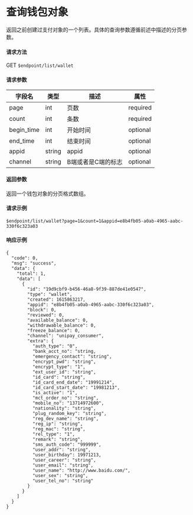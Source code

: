 # 查询钱包对象

返回之前创建过支付对象的一个列表。具体的查询参数遵循前述中描述的分页参数。

#### 请求方法

GET `$endpoint/list/wallet`

#### 请求参数


| 字段名 | 类型   | 描述                                        | 属性     |
| ------ | ------ | ------------------------------------------- | -------- |
| page     | int | 页数 | required |
| count     | int | 条数 | required |
| begin_time     | int | 开始时间 | optional |
| end_time     | int | 结束时间 | optional |
| appid     | string | appid | optional |
| channel     | string | B端或者是C端的标志 | optional |

#### 返回参数

返回一个钱包对象的分页格式数组。

#### 请求示例

```http request
$endpoint/list/wallet?page=1&count=1&appid=e8b4fb05-a0ab-4965-aabc-330f6c323a03
```

#### 响应示例
```jsonc
{
  "code": 0,
  "msg": "success",
  "data": {
    "total": 1,
    "data": [
      {
        "id": "19d9cbf9-b456-46a8-9f39-887de41e0547",
        "type": "wallet",
        "created": 1615863217,
        "appid": "e8b4fb05-a0ab-4965-aabc-330f6c323a03",
        "block": 0,
        "reviewed": 0,
        "available_balance": 0,
        "withdrawable_balance": 0,
        "freeze_balance": 0,
        "channel": "unipay_consumer",
        "extra": {
          "auth_type": "0",
          "bank_acct_no": "string,
          "emergency_contact": "string",
          "encrypt_pwd": "string",
          "encrypt_type": "1",
          "ext_user_id": "string",
          "id_card": "string",
          "id_card_end_date": "19991214",
          "id_card_start_date": "19981213",
          "is_active": "1",
          "mct_order_no": "string",
          "mobile_no": "13714972600",
          "nationality": "string",
          "plug_random_key": "string",
          "reg_dev_name": "string",
          "reg_ip": "string",
          "reg_mac": "string",
          "rel_type": "1",
          "remark": "string",
          "sms_auth_code": "999999",
          "user_addr": "string",
          "user_birthday": 19971213,
          "user_career": "string",
          "user_email": "string",
          "user_name": "http://www.baidu.com/",
          "user_sex": "string",
          "user_tel_no": "string"
        }
      }
    ]
  }
}
```
